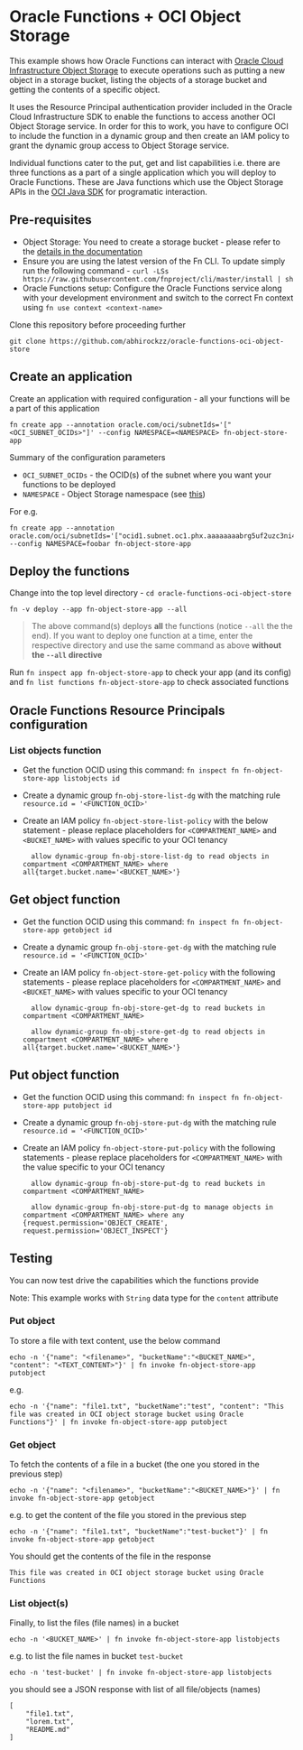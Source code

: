 # Oracle Functions + OCI Object Storage

This example shows how Oracle Functions can interact with [Oracle Cloud Infrastructure Object Storage](https://docs.cloud.oracle.com/iaas/Content/Object/Concepts/objectstorageoverview.htm) to execute operations such as putting a new object in a storage bucket, listing the objects of a storage bucket and getting the contents of a specific object. 

It uses the Resource Principal authentication provider included in the Oracle Cloud Infrastructure SDK to enable the functions to access another OCI Object Storage service. In order for this to work, you have to configure OCI to include the function in a dynamic group and then create an IAM policy to grant the dynamic group access to Object Storage service.


Individual functions cater to the put, get and list capabilities i.e. there are three functions as a part of a single application which you will deploy to Oracle Functions. These are Java functions which use the Object Storage APIs in the [OCI Java SDK](https://docs.cloud.oracle.com/iaas/Content/API/SDKDocs/javasdk.htm) for programatic interaction.

## Pre-requisites

- Object Storage: You need to create a storage bucket - please refer to the [details in the documentation](https://docs.cloud.oracle.com/iaas/Content/Object/Tasks/managingbuckets.htm?TocPath=Services%7CObject%20Storage%7C_____2)
- Ensure you are using the latest version of the Fn CLI. To update simply run the following command - `curl -LSs https://raw.githubusercontent.com/fnproject/cli/master/install | sh`
- Oracle Functions setup: Configure the Oracle Functions service along with your development environment and switch to the correct Fn context using `fn use context <context-name>` 

Clone this repository before proceeding further

	git clone https://github.com/abhirockzz/oracle-functions-oci-object-store

## Create an application

Create an application with required configuration - all your functions will be a part of this application

	fn create app --annotation oracle.com/oci/subnetIds='["<OCI_SUBNET_OCIDs>"]' --config NAMESPACE=<NAMESPACE> fn-object-store-app

Summary of the configuration parameters

- `OCI_SUBNET_OCIDs` - the OCID(s) of the subnet where you want your functions to be deployed
- `NAMESPACE` - Object Storage namespace (see [this](https://docs.cloud.oracle.com/iaas/Content/Object/Tasks/understandingnamespaces.htm))

For e.g.

	fn create app --annotation oracle.com/oci/subnetIds='["ocid1.subnet.oc1.phx.aaaaaaaabrg5uf2uzc3ni4jkz4vhqwprofmlmo2mpumnuddd7iandsfoobar"]' --config NAMESPACE=foobar fn-object-store-app

## Deploy the functions

Change into the top level directory - `cd oracle-functions-oci-object-store`

	fn -v deploy --app fn-object-store-app --all

> The above command(s) deploys **all** the functions (notice `--all` the the end). If you want to deploy one function at a time, enter the respective directory and use the same command as above **without the `--all` directive**

Run `fn inspect app fn-object-store-app` to check your app (and its config) and `fn list functions fn-object-store-app` to check associated functions

## Oracle Functions Resource Principals configuration

### List objects function

- Get the function OCID using this command: `fn inspect fn fn-object-store-app listobjects id`
- Create a dynamic group `fn-obj-store-list-dg` with the matching rule `resource.id = '<FUNCTION_OCID>'`
- Create an IAM policy `fn-object-store-list-policy` with the below statement - please replace placeholders for `<COMPARTMENT_NAME>` and `<BUCKET_NAME>` with values specific to your OCI tenancy

		allow dynamic-group fn-obj-store-list-dg to read objects in compartment <COMPARTMENT_NAME> where all{target.bucket.name='<BUCKET_NAME>'}

## Get object function

- Get the function OCID using this command: `fn inspect fn fn-object-store-app getobject id`
- Create a dynamic group `fn-obj-store-get-dg` with the matching rule `resource.id = '<FUNCTION_OCID>'`
- Create an IAM policy `fn-object-store-get-policy` with the following statements - please replace placeholders for `<COMPARTMENT_NAME>` and `<BUCKET_NAME>` with values specific to your OCI tenancy

		allow dynamic-group fn-obj-store-get-dg to read buckets in compartment <COMPARTMENT_NAME>
	
		allow dynamic-group fn-obj-store-get-dg to read objects in compartment <COMPARTMENT_NAME> where all{target.bucket.name='<BUCKET_NAME>'}

## Put object function

- Get the function OCID using this command: `fn inspect fn fn-object-store-app putobject id`
- Create a dynamic group `fn-obj-store-put-dg` with the matching rule `resource.id = '<FUNCTION_OCID>'`
- Create an IAM policy `fn-object-store-put-policy` with the following statements - please replace placeholders for `<COMPARTMENT_NAME>` with the value specific to your OCI tenancy

		allow dynamic-group fn-obj-store-put-dg to read buckets in compartment <COMPARTMENT_NAME> 

		allow dynamic-group fn-obj-store-put-dg to manage objects in compartment <COMPARTMENT_NAME> where any {request.permission='OBJECT_CREATE', request.permission='OBJECT_INSPECT'}

## Testing

You can now test drive the capabilities which the functions provide

Note: This example works with `String` data type for the `content` attribute

### Put object

To store a file with text content, use the below command

	echo -n '{"name": "<filename>", "bucketName":"<BUCKET_NAME>", "content": "<TEXT_CONTENT>"}' | fn invoke fn-object-store-app putobject

e.g.

	echo -n '{"name": "file1.txt", "bucketName":"test", "content": "This file was created in OCI object storage bucket using Oracle Functions"}' | fn invoke fn-object-store-app putobject

### Get object

To fetch the contents of a file in a bucket (the one you stored in the previous step)

	echo -n '{"name": "<filename>", "bucketName":"<BUCKET_NAME>"}' | fn invoke fn-object-store-app getobject

e.g. to get the content of the file you stored in the previous step

	echo -n '{"name": "file1.txt", "bucketName":"test-bucket"}' | fn invoke fn-object-store-app getobject

You should get the contents of the file in the response

	This file was created in OCI object storage bucket using Oracle Functions

### List object(s)
	
Finally, to list the files (file names) in a bucket

	echo -n '<BUCKET_NAME>' | fn invoke fn-object-store-app listobjects

e.g. to list the file names in bucket `test-bucket` 

	echo -n 'test-bucket' | fn invoke fn-object-store-app listobjects

you should see a JSON response with list of all file/objects (names)

	[
	    "file1.txt",
	    "lorem.txt",
	    "README.md"
	]

